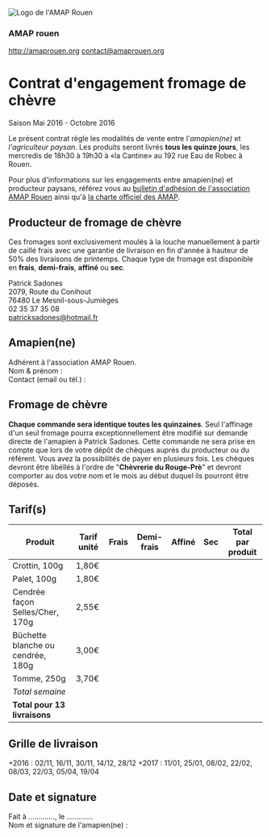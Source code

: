 ![Logo de l'AMAP Rouen](https://raw.githubusercontent.com/amaprouen/contrats/master/assets/images/logo-amap-rouen-small.png)
### AMAP rouen
http://amaprouen.org
contact@amaprouen.org

# Contrat d'engagement fromage de chèvre
Saison Mai 2016 - Octobre 2016

Le présent contrat règle les modalités de vente entre l'*amapien(ne)* et *l'agriculteur paysan*. Les produits seront livrés **tous les quinze jours**, les mercredis de 18h30 à 19h30 à «la Cantine» au 192 rue Eau de Robec à Rouen.

Pour plus d'informations sur les engagements entre amapien(ne) et producteur paysans, référez vous au [bulletin d'adhésion de l'association AMAP Rouen](bulletin-adhesion-amap-rouen) ainsi qu'à [la charte officiel des AMAP](http://miramap.org/IMG/pdf/charte_des_amap_mars_2014-2.pdf).

## Producteur de fromage de chèvre
Ces fromages sont exclusivement moulés à la louche manuellement à partir de caillé frais avec une garantie de livraison en fin d'année à hauteur de 50% des livraisons de printemps. Chaque type de fromage est disponible en **frais**, **demi-frais**, **affiné** ou **sec**.

Patrick Sadones  
2079, Route du Conihout  
76480 Le Mesnil-sous-Jumièges  
02 35 37 35 08   
patricksadones@hotmail.fr

## Amapien(ne)
Adhérent à l'association AMAP Rouen.  
Nom & prénom :  
Contact (email ou tél.) : 

## Fromage de chèvre
**Chaque commande sera identique toutes les quinzaines**. Seul l'affinage d'un seul fromage pourra exceptionnellement être modifié sur demande directe de l'amapien à Patrick Sadones.
Cette commande ne sera prise en compte que lors de votre dépôt de chèques auprès du producteur ou du référent.
Vous avez la possibilités de payer en plusieurs fois. Les chèques devront être libéllés à l'ordre de "**Chèvrerie du Rouge-Prè**" et devront comporter au dos votre nom et le mois au début duquel ils pourront être déposés.

## Tarif(s)

|**Produit**                       |Tarif unité|Frais|Demi-frais|Affiné|Sec|**Total par produit** |
|----------------------------------|-----------|-----|----------|------|---|----------------------|
|Crottin, 100g                     |1,80€      |     |          |      |   |                      |
|Palet, 100g                       |1,80€      |     |          |      |   |                      |
|Cendrée façon Selles/Cher, 170g   |2,55€      |     |          |      |   |                      |
|Bûchette blanche ou cendrée, 180g |3,00€      |     |          |      |   |                      |
|Tomme, 250g                       |3,70€      |     |          |      |   |                      |
|*Total semaine*                   |           |     |          |      |   |                      |
|**Total pour 13 livraisons**      |           |     |          |      |   |                      |

## Grille de livraison
+2016 : 02/11, 16/11, 30/11, 14/12, 28/12
+2017 : 11/01, 25/01, 08/02, 22/02, 08/03, 22/03, 05/04, 19/04 

## Date et signature
Fait à ............., le .............  
Nom et signature de l'amapien(ne) :
